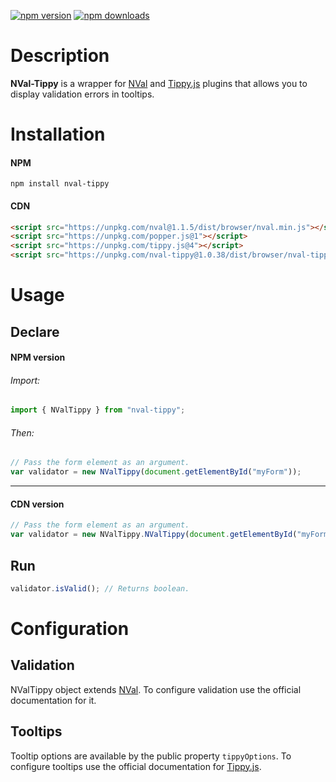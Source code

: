 [![npm version](https://img.shields.io/npm/v/nval-tippy.svg?style=flat-square)](https://www.npmjs.com/package/nval-tippy)
[![npm downloads](https://img.shields.io/npm/dm/nval-tippy.svg?style=flat-square)](https://www.npmjs.com/package/nval-tippy)

# Description
**NVal-Tippy** is a wrapper for [NVal](https://github.com/NickMaev/NVal) and [Tippy.js](https://github.com/atomiks/tippyjs) plugins that allows you to display validation errors in tooltips.

# Installation
#### NPM
```console
npm install nval-tippy
```
#### CDN
```html
<script src="https://unpkg.com/nval@1.1.5/dist/browser/nval.min.js"></script>
<script src="https://unpkg.com/popper.js@1"></script>
<script src="https://unpkg.com/tippy.js@4"></script>
<script src="https://unpkg.com/nval-tippy@1.0.38/dist/browser/nval-tippy.min.js"></script>
```

# Usage

## Declare

#### NPM version
###### Import:
```typescript
import { NValTippy } from "nval-tippy";
```
###### Then:
```typescript
// Pass the form element as an argument.
var validator = new NValTippy(document.getElementById("myForm"));
```

---------------

#### CDN version
```javascript
// Pass the form element as an argument.
var validator = new NValTippy.NValTippy(document.getElementById("myForm"));
```

## Run
```typescript
validator.isValid(); // Returns boolean.
```

# Configuration
## Validation
NValTippy object extends [NVal](https://github.com/NickMaev/NVal). To configure validation use the official documentation for it.
## Tooltips
Tooltip options are available by the public property `tippyOptions`.
To configure tooltips use the official documentation for [Tippy.js](https://github.com/atomiks/tippyjs).